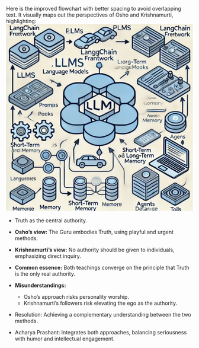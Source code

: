 Here is the improved flowchart with better spacing to avoid overlapping text. It visually maps out the perspectives of Osho and Krishnamurti, highlighting:
![png](../images/langchain_llm/llm.png)
- Truth as the central authority.
- **Osho’s view:** The Guru embodies Truth, using playful and urgent methods.      
- **Krishnamurti’s view:** No authority should be given to individuals, emphasizing direct inquiry.        
- **Common essence:** Both teachings converge on the principle that Truth is the only real authority.       

- **Misunderstandings:**
  - Osho’s approach risks personality worship.
  - Krishnamurti’s followers risk elevating the ego as the authority.     
- Resolution: Achieving a complementary understanding between the two methods.     
- Acharya Prashant: Integrates both approaches, balancing seriousness with humor and intellectual engagement.
